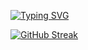 [![Typing SVG](https://readme-typing-svg.demolab.com?font=Fira+Code&pause=1000&color=F73A3A&random=false&width=800&lines=Hi+my+name+is+Hadizah+it's+pronounced+Ha-dee-zaa+get+it+right;I+know+Java+and+Python%F0%9F%92%96;%E2%9C%A8My+favorite+color+is+red%E2%9C%A8)](https://git.io/typing-svg)



[![GitHub Streak](https://streak-stats.demolab.com?user=Hadizah454&theme=sunset-gradient&date_format=%5BY.%5Dn.j&exclude_days=Mon)](https://git.io/streak-stats)

